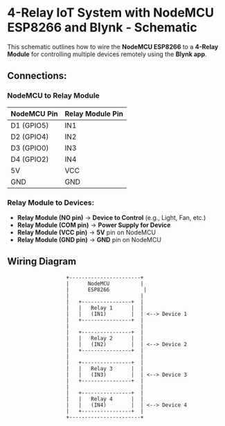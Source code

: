 # 4-Relay IoT System with NodeMCU ESP8266 and Blynk - Schematic

This schematic outlines how to wire the **NodeMCU ESP8266** to a **4-Relay Module** for controlling multiple devices remotely using the **Blynk app**.

## Connections:

### NodeMCU to Relay Module
| **NodeMCU Pin**  | **Relay Module Pin**  |
|------------------|-----------------------|
| D1 (GPIO5)       | IN1                   |
| D2 (GPIO4)       | IN2                   |
| D3 (GPIO0)       | IN3                   |
| D4 (GPIO2)       | IN4                   |
| 5V               | VCC                   |
| GND              | GND                   |

### Relay Module to Devices:
- **Relay Module (NO pin)** → **Device to Control** (e.g., Light, Fan, etc.)
- **Relay Module (COM pin)** → **Power Supply for Device**
- **Relay Module (VCC pin)** → **5V** pin on NodeMCU
- **Relay Module (GND pin)** → **GND** pin on NodeMCU

## Wiring Diagram

```plaintext
                   +-----------------------+
                   |      NodeMCU          |
                   |      ESP8266           |
                   |                       |
                   |   +----------------+  |
                   |   |   Relay 1      |  |
                   |   |   (IN1)        |  | <--> Device 1
                   |   +----------------+  |
                   |                       |
                   |   +----------------+  |
                   |   |   Relay 2      |  |
                   |   |   (IN2)        |  | <--> Device 2
                   |   +----------------+  |
                   |                       |
                   |   +----------------+  |
                   |   |   Relay 3      |  |
                   |   |   (IN3)        |  | <--> Device 3
                   |   +----------------+  |
                   |                       |
                   |   +----------------+  |
                   |   |   Relay 4      |  |
                   |   |   (IN4)        |  | <--> Device 4
                   |   +----------------+  |
                   +-----------------------+

